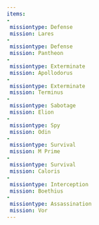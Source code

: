 ```yaml
---
items:
-
 missiontype: Defense
 mission: Lares
-
 missiontype: Defense
 mission: Pantheon
-
 missiontype: Exterminate
 mission: Apollodorus
-
 missiontype: Exterminate
 mission: Terminus
-
 missiontype: Sabotage
 mission: Elion
-
 missiontype: Spy
 mission: Odin
-
 missiontype: Survival
 mission: M Prime
-
 missiontype: Survival
 mission: Caloris
-
 missiontype: Interception
 mission: Boethius
-
 missiontype: Assassination
 mission: Vor
---
```

